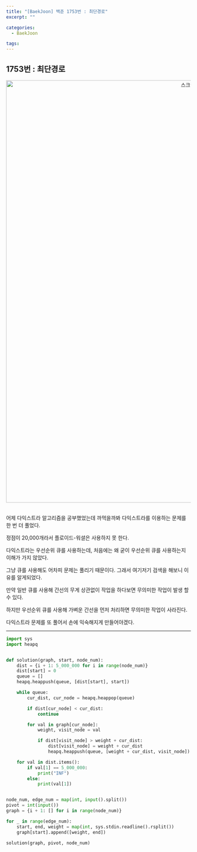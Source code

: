 ```yaml
---
title: "[BaekJoon] 백준 1753번 : 최단경로"
excerpt: ""

categories:
  - BaekJoon

tags:
---
```


## 1753번 : 최단경로

<center><img width="1150" alt="스크린샷 2020-10-15 오후 2 07 41" src="https://user-images.githubusercontent.com/54533309/96079464-caf5a180-0eef-11eb-8c9f-fe979359a87e.png">
</center>


<br>

어제 다익스트라 알고리즘을 공부했었는데 까먹을까봐 다익스트라를 이용하는 문제를 한 번 더 풀었다.

정점이 20,000개라서 플로이드-워셜은 사용하지 못 한다.

다익스트라는 우선순위 큐를 사용하는데, 처음에는 왜 굳이 우선순위 큐를 사용하는지 이해가 가지 않았다.

그냥 큐를 사용해도 어차피 문제는 풀리기 때문이다. 그래서 여기저기 검색을 해보니 이유를 알게되었다.

만약 일반 큐를 사용해 간선의 무게 상관없이 작업을 하다보면 무의미한 작업이 발생 할 수 있다.

하지만 우선순위 큐를 사용해 가벼운 간선을 먼저 처리하면 무의미한 작업이 사라진다.

다익스트라 문제를 또 풀어서 손에 익숙해지게 만들어야겠다.

---

```python
import sys
import heapq


def solution(graph, start, node_num):
	dist = {i + 1: 5_000_000 for i in range(node_num)}
	dist[start] = 0
	queue = []
	heapq.heappush(queue, [dist[start], start])

	while queue:
		cur_dist, cur_node = heapq.heappop(queue)

		if dist[cur_node] < cur_dist:
			continue

		for val in graph[cur_node]:
			weight, visit_node = val

			if dist[visit_node] > weight + cur_dist:
				dist[visit_node] = weight + cur_dist
				heapq.heappush(queue, [weight + cur_dist, visit_node])

	for val in dist.items():
		if val[1] == 5_000_000:
			print("INF")
		else:
			print(val[1])


node_num, edge_num = map(int, input().split())
pivot = int(input())
graph = {i + 1: [] for i in range(node_num)}

for _ in range(edge_num):
	start, end, weight = map(int, sys.stdin.readline().rsplit())
	graph[start].append([weight, end])

solution(graph, pivot, node_num)
```

<br>